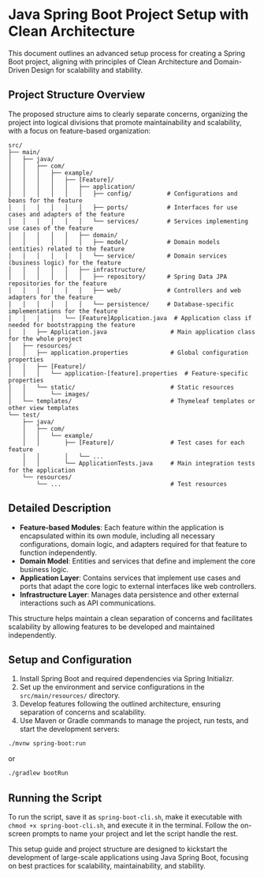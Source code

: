 
# Java Spring Boot Project Setup with Clean Architecture

This document outlines an advanced setup process for creating a Spring Boot project, aligning with principles of Clean Architecture and Domain-Driven Design for scalability and stability.

## Project Structure Overview

The proposed structure aims to clearly separate concerns, organizing the project into logical divisions that promote maintainability and scalability, with a focus on feature-based organization:

```plaintext
src/
├── main/
│   ├── java/
│   │   ├── com/
│   │   │   ├── example/
│   │   │   │   ├── [Feature]/
│   │   │   │   │   ├── application/
│   │   │   │   │   │   ├── config/          # Configurations and beans for the feature
│   │   │   │   │   │   ├── ports/           # Interfaces for use cases and adapters of the feature
│   │   │   │   │   │   └── services/        # Services implementing use cases of the feature
│   │   │   │   │   ├── domain/
│   │   │   │   │   │   ├── model/           # Domain models (entities) related to the feature
│   │   │   │   │   │   └── service/         # Domain services (business logic) for the feature
│   │   │   │   │   ├── infrastructure/
│   │   │   │   │   │   ├── repository/      # Spring Data JPA repositories for the feature
│   │   │   │   │   │   ├── web/             # Controllers and web adapters for the feature
│   │   │   │   │   │   └── persistence/     # Database-specific implementations for the feature
│   │   │   │   └── [Feature]Application.java  # Application class if needed for bootstrapping the feature
│   │   ├── Application.java                  # Main application class for the whole project
│   ├── resources/
│   │   ├── application.properties            # Global configuration properties
│   │   ├── [Feature]/
│   │   │   └── application-[feature].properties  # Feature-specific properties
│   │   └── static/                           # Static resources
│   │       └── images/
│   └── templates/                            # Thymeleaf templates or other view templates
└── test/
    ├── java/
    │   ├── com/
    │   │   └── example/
    │   │       ├── [Feature]/                # Test cases for each feature
    │   │       │   └── ...  
    │   │       └── ApplicationTests.java     # Main integration tests for the application
    └── resources/
        └── ...                               # Test resources
```

## Detailed Description

- **Feature-based Modules**: Each feature within the application is encapsulated within its own module, including all necessary configurations, domain logic, and adapters required for that feature to function independently.
- **Domain Model**: Entities and services that define and implement the core business logic.
- **Application Layer**: Contains services that implement use cases and ports that adapt the core logic to external interfaces like web controllers.
- **Infrastructure Layer**: Manages data persistence and other external interactions such as API communications.

This structure helps maintain a clean separation of concerns and facilitates scalability by allowing features to be developed and maintained independently.

## Setup and Configuration

1. Install Spring Boot and required dependencies via Spring Initializr.
2. Set up the environment and service configurations in the `src/main/resources/` directory.
3. Develop features following the outlined architecture, ensuring separation of concerns and scalability.
4. Use Maven or Gradle commands to manage the project, run tests, and start the development servers:

```bash
./mvnw spring-boot:run
```

or

```bash
./gradlew bootRun
```  

## Running the Script

To run the script, save it as `spring-boot-cli.sh`, make it executable with `chmod +x spring-boot-cli.sh`, and execute it in the terminal. Follow the on-screen prompts to name your project and let the script handle the rest.

This setup guide and project structure are designed to kickstart the development of large-scale applications using Java Spring Boot, focusing on best practices for scalability, maintainability, and stability.
